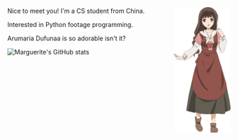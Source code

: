 <img align='right' src='figure/Almaria2.png' width='128px'></img>

Nice to meet you!  I'm a CS student from China.

Interested in Python footage programming.  

Arumaria Dufunaa is so adorable isn't it?

![Marguerite's GitHub stats](https://github-readme-stats.vercel.app/api?username=Marguerite68)
